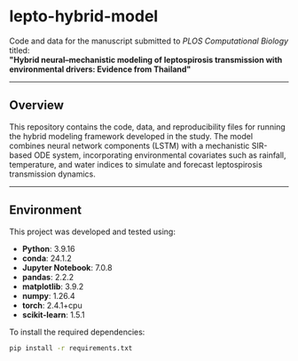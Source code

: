 # lepto-hybrid-model

Code and data for the manuscript submitted to *PLOS Computational Biology* titled:  
**"Hybrid neural–mechanistic modeling of leptospirosis transmission with environmental drivers: Evidence from Thailand"**

---

## Overview

This repository contains the code, data, and reproducibility files for running the hybrid modeling framework developed in the study. The model combines neural network components (LSTM) with a mechanistic SIR-based ODE system, incorporating environmental covariates such as rainfall, temperature, and water indices to simulate and forecast leptospirosis transmission dynamics.

---

## Environment

This project was developed and tested using:

- **Python**: 3.9.16  
- **conda**: 24.1.2  
- **Jupyter Notebook**: 7.0.8  
- **pandas**: 2.2.2  
- **matplotlib**: 3.9.2  
- **numpy**: 1.26.4  
- **torch**: 2.4.1+cpu  
- **scikit-learn**: 1.5.1  

To install the required dependencies:

```bash
pip install -r requirements.txt
